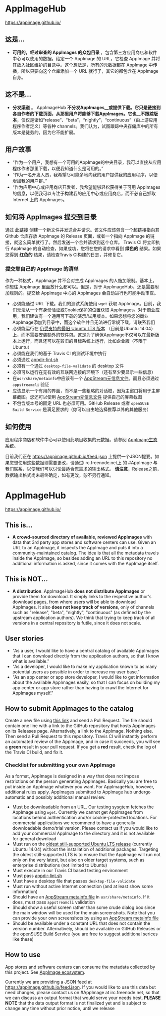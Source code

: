 # AppImageHub

https://appimage.github.io/

## 这是...

* __可用的，经过审查的 AppImages 的众包目录__ ，包含第三方应用商店和软件中心可以使用的数据。给定一个 AppImage 的 URL，它检查 AppImage 并将其放入社区维护的目录中。这个想法是，所有的元数据都在 AppImage 中传播，所以只要向这个仓库添加一个 URL 就行了，其它的都包含在 AppImage 自身。

## 这不是...

* __分发渠道__ 。 AppImageHub __不分发AppImages__或提供下载。它只是链接到各自作者的下载页面，从那里用户将能够下载AppImages。它也__不跟踪版本__，仅仅是诸如“release”、“beta”，“nightly”，“continuous”（由上游应用程序作者定义）等各种 channels。我们认为，试图跟踪中央存储库中的所有版本是徒劳的，因为它不能扩展。

## 用户故事

* “作为一个用户，我想有一个可用的AppImage的中央目录，我可以直接从应用程序作者那里下载，以便我知道什么是可用的。”
* “作为一名开发人员，我希望尽可能多地向我的用户提供我的应用程序，以便增加我的用户群。”
* “作为应用中心或应用商店开发者，我希望能够轻松获得关于可用 AppImages 的信息，以便我可以专注于构建我的应用中心或应用商店，而不必自己抓取 Internet 上的 AppImages。

## 如何将 AppImages 提交到目录

通过 [此链接](https://github.com/AppImage/AppImageHub/new/gh-pages/data) 创建一个新文件并发送合并请求。该文件应该包含一个超链接指向其 Github 仓库存放 AppImage 的 Release 页面，或者一个指向 AppImage 的链接，就这么简单就行了。然后发送一个合并请求到这个仓库。 Travis CI 将立即执行 AppImage 的自动检查，如果成功，您将在您的请求中看到 __绿色的__ 结果。如果您得到 __红色的__ 结果，请检查Travis CI构建的日志，并修复它。

### 提交您自己的 AppImage 的清单

作为一种格式，AppImage 并不会对生成 AppImages 的人施加限制。基本上，你想往 AppImage 里面放什么都可以。但是，对于 AppImageHub，还是需要附加规则的。提交给 AppImage 中心的 AppImages 会自动进行也可能手动审查。

* 必须能通过 URL 下载。我们的测试系统使用 `wget` 获取 AppImage。目前，我们无法从一个有身份验证或Cookie保护的位置获取 AppImages。对于商业应用，我们建议有一个通用可下载的演示/试用版本。如果您想将您的商业AppImage添加到目录中，而这个软件并且无法进行常规下载，请联系我们
* 必须能运行在 [仍受支持的最旧 Ubuntu LTS 版本](https://www.ubuntu.com/info/release-end-of-life) （目前是Ubuntu 14.04）上，而不需要安装额外的软件包。这是为了确保AppImage不仅可以在最新版本上运行，而且还可以在较旧的目标系统上运行，比如企业版（不限于Ubuntu）
* 必须能在我们的基于 Travis CI 的测试环境中执行
* 必须通过 [appdir-lint.sh](https://github.com/AppImage/AppImages/blob/master/appdir-lint.sh)
* 必须有一个通过 `desktop-file-validate` 的 desktop 文件
* 必须可以运行在无有效的互联网连接的环境下（还有至少要显示一些信息）
* 在`usr/share/metainfo`中应该有一个 [AppStream元信息文件](https://people.freedesktop.org/~hughsient/appdata/)。而且必须通过 `appstreamcli` 验证
* 应该显示一个有用的界面，而不是一些粗略的对话框，因为主窗口将用于主屏幕截图。您还可以使用 [AppStream元信息文件](https://people.freedesktop.org/~hughsient/appdata/) 提供自己的屏幕截图
* 不包含版本号的固定 URL 也必须可用。GitHub Release 或者 `openSUSE Build Service` 是满足要求的（你可以自由地选择推荐以外的其他服务）

## 如何使用

应用程序商店和软件中心可以使用此项目收集的元数据。请参阅 [AppImage生态系统](https://github.com/AppImage/AppImageKit/wiki/Ecosystem)。

目前我们正在 https://appimage.github.io/feed.json 上提供一个JSON提要。如果您想使用这些数据则需要更改，请通过i rc.freenode.net上 的 #AppImage 与我们联系，以便我们可以讨论最适合您需求的输出格式。 __请注意__，Release之前，数据输出格式尚未最终确定，如有更改，恕不另行通知。

# AppImageHub

https://appimage.github.io/

## This is...

* __A crowd-sourced directory of available, reviewed AppImages__ with data that 3rd party app stores and software centers can use. Given an URL to an AppImage, it inspects the AppImage and puts it into a community-maintained catalog. The idea is that all the metadata travels inside the AppImage, so besides adding an URL to this repository no additional information is asked, since it comes with the AppImage itself.

## This is NOT...

* __A distribution__. AppImageHub __does not distribute AppImages__ or provide them for download. It simply links to the respective author's download pages, from where users will be able to download AppImages. It also __does not keep track of versions__, only of channels such as "release", "beta", "nightly", "continuous" (as defined by the upstream application authors). We think that trying to keep track of all versions in a central repository is futile, since it does not scale.

## User stories

* "As a user, I would like to have a central catalog of available AppImages that I can download directly from the application authors, so that I know what is available."
* "As a developer, I would like to make my application known to as many potential users as possible in order to increase my user base."
* "As an app center or app store developer, I would like to get information about the available AppImages easily, so that I can focus on building my app center or app store rather than having to crawl the Internet for AppImages myself."

## How to submit AppImages to the catalog

Create a new file using [this link](https://github.com/AppImage/AppImageHub/new/gh-pages/data) and send a Pull Request. The file should contain one line with a link to the GitHub repository that hosts AppImages on its Releases page. Alternatively, a link to the AppImage. Nothing else. Then send a Pull Request to this repository. Travis CI will instantly perform an automated review of the AppImage, and in case it succeeds, you will see a __green__ result in your pull request. If you get a __red__ result, check the log of the Travis CI build, and fix it.

### Checklist for submitting your own AppImage

As a format, AppImage is designed in a way that does not impose restrictions on the person generating AppImages. Basically you are free to put inside an AppImage whatever you want. For AppImageHub, however, additional rules apply. AppImages submitted to AppImage hub undergo automatic and possibly additional manual review.

* Must be downloadable from an URL. Our testing sysgtem fetches the AppImage using `wget`. Currently we cannot get AppImages from locations behind authentication and/or cookie-protected locations. For commercial applications we recommend to have a generally downloadable demo/trial version. Please contact us if you would like to add your commercial AppImage to the directory and it is not available for general download
* Must run on the [oldest still-supported Ubuntu LTS release](https://www.ubuntu.com/info/release-end-of-life) (currently Ubuntu 14.04) without the installation of additional packages. Targeting the oldest still-supported LTS is to ensure that the AppImage will run not only on the very latest, but also on older target systems, such as enterprise distributions (not limited to Ubuntu)
* Must execute in our Travis CI based testing environment
* Must pass [appdir-lint.sh](https://github.com/AppImage/AppImages/blob/master/appdir-lint.sh)
* Must have a desktop file that passes `desktop-file-validate`
* Must run without active Internet connection (and at least show some information)
* Should have an [AppStream metainfo file](https://people.freedesktop.org/~hughsient/appdata/) in `usr/share/metainfo`. If it does, must pass `appstreamcli` validation
* Should show a useful screen rather than some crude dialog box since the main window will be used for the main screenshots. Note that you can provide your own screenshots by using an [AppStream metainfo file](https://people.freedesktop.org/~hughsient/appdata/)
* Should be available under a constant URL that does not contain the version number. Alternatively, should be available on GitHub Releases or the openSUSE Build Service (you are free to suggest additional serices like these)

## How to use

App stores and software centers can consume the metadata collected by this project. See [AppImage ecosystem](https://github.com/AppImage/AppImageKit/wiki/Ecosystem). 

Currently we are providing a JSON feed at https://appimage.github.io/feed.json. If you would like to use this data but need changes, please contact us on #AppImage at irc.freenode.net, so that we can discuss an output format that would serve your needs best. __PLEASE NOTE__ that the data output format is not finalized yet and is subject to change any time without prior notice, until we release 
